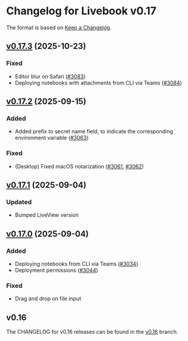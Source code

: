 # Changelog for Livebook v0.17

The format is based on [Keep a Changelog](https://keepachangelog.com/en/1.0.0/).

## [v0.17.3](https://github.com/livebook-dev/livebook/tree/v0.17.3) (2025-10-23)

### Fixed

* Editor blur on Safari ([#3083](https://github.com/livebook-dev/livebook/pull/3083))
* Deploying notebooks with attachments from CLI via Teams ([#3084](https://github.com/livebook-dev/livebook/pull/3084))

## [v0.17.2](https://github.com/livebook-dev/livebook/tree/v0.17.2) (2025-09-15)

### Added

* Added prefix to secret name field, to indicate the corresponding environment variable ([#3063](https://github.com/livebook-dev/livebook/pull/3063))

### Fixed

* (Desktop) Fixed macOS notarization ([#3061](https://github.com/livebook-dev/livebook/pull/3061), [#3062](https://github.com/livebook-dev/livebook/pull/3062))

## [v0.17.1](https://github.com/livebook-dev/livebook/tree/v0.17.1) (2025-09-04)

### Updated

* Bumped LiveView version

## [v0.17.0](https://github.com/livebook-dev/livebook/tree/v0.17.0) (2025-09-04)

### Added

* Deploying notebooks from CLI via Teams ([#3034](https://github.com/livebook-dev/livebook/pull/3034))
* Deployment permissions ([#3044](https://github.com/livebook-dev/livebook/pull/3044))

### Fixed

* Drag and drop on file input

## v0.16

The CHANGELOG for v0.16 releases can be found in the [v0.16](https://github.com/livebook-dev/livebook/tree/v0.16/CHANGELOG.md) branch.
